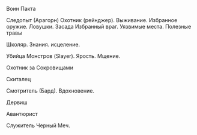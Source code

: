 

Воин Пакта

Следопыт (Арагорн) Охотник (рейнджер). Выживание. Избранное оружие. Ловушки. Засада
Избранный враг. Уязвимые места. Полезные травы

Школяр. Знания. исцеление.  

Убийца Монстров (Slayer). Ярость. Мщение.

Охотник за Сокровищами

Скиталец

Смотритель (Бард). Вдохновение. 

Дервиш

Авантюрист

Служитель
Черный Меч. 








